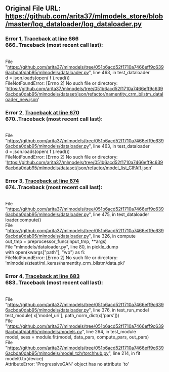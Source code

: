 ## Original File URL: https://github.com/arita37/mlmodels_store/blob/master/log_dataloader/log_dataloader.py


### Error 1, [Traceback at line 666](https://github.com/arita37/mlmodels_store/blob/master/log_dataloader/log_dataloader.py#L666)<br />666..Traceback (most recent call last):
<br />  File "https://github.com/arita37/mlmodels/tree/051b6acd52f1710a7466eff9c6396acbda0dab95/mlmodels/dataloader.py", line 463, in test_dataloader
<br />    d = json.loads(open( f ).read())
<br />FileNotFoundError: [Errno 2] No such file or directory: 'https://github.com/arita37/mlmodels/tree/051b6acd52f1710a7466eff9c6396acbda0dab95/mlmodels/dataset/json/refactor/namentity_crm_bilstm_dataloader_new.json'



### Error 2, [Traceback at line 670](https://github.com/arita37/mlmodels_store/blob/master/log_dataloader/log_dataloader.py#L670)<br />670..Traceback (most recent call last):
<br />  File "https://github.com/arita37/mlmodels/tree/051b6acd52f1710a7466eff9c6396acbda0dab95/mlmodels/dataloader.py", line 463, in test_dataloader
<br />    d = json.loads(open( f ).read())
<br />FileNotFoundError: [Errno 2] No such file or directory: 'https://github.com/arita37/mlmodels/tree/051b6acd52f1710a7466eff9c6396acbda0dab95/mlmodels/dataset/json/refactor/model_list_CIFAR.json'



### Error 3, [Traceback at line 674](https://github.com/arita37/mlmodels_store/blob/master/log_dataloader/log_dataloader.py#L674)<br />674..Traceback (most recent call last):
<br />  File "https://github.com/arita37/mlmodels/tree/051b6acd52f1710a7466eff9c6396acbda0dab95/mlmodels/dataloader.py", line 475, in test_dataloader
<br />    loader.compute()
<br />  File "https://github.com/arita37/mlmodels/tree/051b6acd52f1710a7466eff9c6396acbda0dab95/mlmodels/dataloader.py", line 326, in compute
<br />    out_tmp = preprocessor_func(input_tmp, **args)
<br />  File "mlmodels/dataloader.py", line 80, in pickle_dump
<br />    with open(kwargs["path"], "wb") as fi:
<br />FileNotFoundError: [Errno 2] No such file or directory: 'mlmodels/ztest/ml_keras/namentity_crm_bilstm/data.pkl'



### Error 4, [Traceback at line 683](https://github.com/arita37/mlmodels_store/blob/master/log_dataloader/log_dataloader.py#L683)<br />683..Traceback (most recent call last):
<br />  File "https://github.com/arita37/mlmodels/tree/051b6acd52f1710a7466eff9c6396acbda0dab95/mlmodels/dataloader.py", line 376, in test_run_model
<br />    test_module( x['model_uri'],  path_norm_dict(x['pars']))
<br />  File "https://github.com/arita37/mlmodels/tree/051b6acd52f1710a7466eff9c6396acbda0dab95/mlmodels/models.py", line 264, in test_module
<br />    model, sess = module.fit(model, data_pars, compute_pars, out_pars)
<br />  File "https://github.com/arita37/mlmodels/tree/051b6acd52f1710a7466eff9c6396acbda0dab95/mlmodels/model_tch/torchhub.py", line 214, in fit
<br />    model0.to(device)
<br />AttributeError: 'ProgressiveGAN' object has no attribute 'to'
